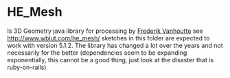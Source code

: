 # HE_Mesh

Is 3D Geometry java library for processing by [Frederik Vanhoutte](http://www.wblut.com/) see http://www.wblut.com/he_mesh/ sketches in this folder are expected to work with version 5.1.2. The library has changed a lot over the years and not necessarily for the better (dependencies seem to be expanding exponentially, this cannot be a good thing, just look at the disaster that is ruby-on-rails)
